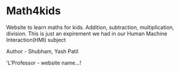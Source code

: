 # Math4kids
Website to learn maths for kids. Addition, subtraction, multiplication, division.
This is just an expirement we had in our Human Machine Interaction(HMI) subject


Author - Shubham, Yash Patil


'L'Professor - website name...!

